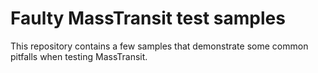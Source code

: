 # Faulty MassTransit test samples

This repository contains a few samples that demonstrate some common pitfalls when testing MassTransit.